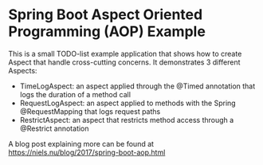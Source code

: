 # Spring Boot Aspect Oriented Programming (AOP) Example

This is a small TODO-list example application that shows how to create Aspect that handle cross-cutting concerns. It demonstrates 3 different Aspects:

* TimeLogAspect: an aspect applied through the @Timed annotation that logs the duration of a method call
* RequestLogAspect: an aspect applied to methods with the Spring @RequestMapping that logs request paths
* RestrictAspect: an aspect that restricts method access through a @Restrict annotation

A blog post explaining more can be found at https://niels.nu/blog/2017/spring-boot-aop.html
